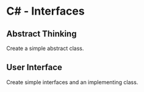 # C# - Interfaces

## Abstract Thinking
Create a simple abstract class.

## User Interface
Create simple interfaces and an implementing class.
